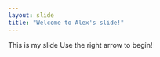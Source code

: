 ```yaml
---
layout: slide
title: "Welcome to Alex's slide!"
---
```


This is my slide
Use the right arrow to begin!
